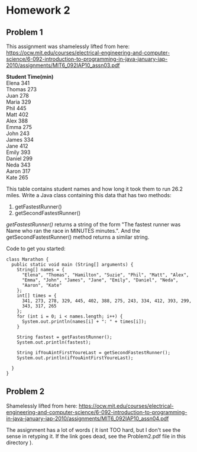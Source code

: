 # Homework 2

## Problem 1
This assignment was shamelessly lifted from here:
https://ocw.mit.edu/courses/electrical-engineering-and-computer-science/6-092-introduction-to-programming-in-java-january-iap-2010/assignments/MIT6_092IAP10_assn03.pdf

__Student Time(min)__  
Elena  341  
Thomas 273  
Juan   278  
Maria  329  
Phil   445  
Matt   402  
Alex   388  
Emma   275  
John   243  
James  334  
Jane   412  
Emily  393  
Daniel 299  
Neda   343  
Aaron  317  
Kate   265   

This table contains student names and how long it took them to run 26.2 miles. Write a Java class containing this data that has two methods:

1. getFastestRunner()
2. getSecondFastestRunner()

*getFastestRunner()* returns a string of the form "The fastest runner was Name who ran the race in MINUTES minutes.". And the getSecondFastestRunner() method returns a similar string.

Code to get you started:

```
class Marathon {
  public static void main (String[] arguments) {
    String[] names = {
      "Elena", "Thomas", "Hamilton", "Suzie", "Phil", "Matt", "Alex",
      "Emma", "John", "James", "Jane", "Emily", "Daniel", "Neda",
      "Aaron", "Kate"
    };
    int[] times = {
      341, 273, 278, 329, 445, 402, 388, 275, 243, 334, 412, 393, 299,
      343, 317, 265
    };
    for (int i = 0; i < names.length; i++) {
      System.out.println(names[i] + ": " + times[i]);
    }
    
    String fastest = getFastestRunner();
    System.out.println(fastest);
    
    String ifYouAintFirstYoureLast = getSecondFastestRunner();
    System.out.println(ifYouAintFirstYoureLast);
    
  }
}
```

## Problem 2

Shamelessly lifted from here: https://ocw.mit.edu/courses/electrical-engineering-and-computer-science/6-092-introduction-to-programming-in-java-january-iap-2010/assignments/MIT6_092IAP10_assn04.pdf

The assignment has a lot of words ( it isnt TOO hard, but I don't see the sense in retyping it. If the link goes dead, see the Problem2.pdf file in this directory ).
